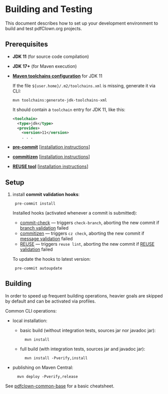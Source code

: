 <!--
  SPDX-FileCopyrightText: 2025 Stefano Chizzolini and contributors

  SPDX-License-Identifier: CC-BY-SA-4.0
-->

# Building and Testing

This document describes how to set up your development environment to build and test pdfClown.org projects.

## Prerequisites

- **JDK 11** (for source code compilation)

- **JDK 17+** (for Maven execution)

- **[Maven toolchains configuration](https://maven.apache.org/guides/mini/guide-using-toolchains.html)** for JDK 11

    If the file `${user.home}/.m2/toolchains.xml` is missing, generate it via CLI:

      mvn toolchains:generate-jdk-toolchains-xml

    It should contain a `toolchain` entry for JDK 11, like this:

    ```xml
    <toolchain>
      <type>jdk</type>
      <provides>
        <version>11</version>
        . . .
    ```

- **[pre-commit](https://pre-commit.com/)** [[installation instructions](https://pre-commit.com/#install)]
- **[commitizen](https://commitizen-tools.github.io/commitizen/)** [[installation instructions](https://commitizen-tools.github.io/commitizen/#requirements)]
- **[REUSE tool](https://reuse.software/)** [[installation instructions](https://reuse.readthedocs.io/en/latest/readme.html#install)]

## Setup

1. install **commit validation hooks**:

        pre-commit install

    Installed hooks (activated whenever a commit is submitted):

    - [commit-check](https://github.com/commit-check/commit-check) — triggers `check-branch`, aborting the new commit if [branch validation](https://conventional-branch.github.io/) failed
    - [commitizen](https://commitizen-tools.github.io/commitizen/getting_started/#integration-with-pre-commit) — triggers `cz check`, aborting the new commit if [message validation](https://www.conventionalcommits.org/en/v1.0.0/) failed
    - [REUSE](https://reuse.software/dev/#pre-commit-hook) — triggers `reuse lint`, aborting the new commit if [REUSE validation](https://reuse.software/spec-3.3/) failed

    To update the hooks to latest version:

        pre-commit autoupdate

## Building

In order to speed up frequent building operations, heavier goals are skipped by default and can be activated via profiles.

Common CLI operations:

- local installation:

    - basic build (without integration tests, sources jar nor javadoc jar):

            mvn install

    - full build (with integration tests, sources jar and javadoc jar):

            mvn install -Pverify,install

- publishing on Maven Central:

        mvn deploy -Pverify,release

See [pdfclown-common-base](../pdfclown-common-base/pom.xml) for a basic cheatsheet.